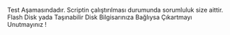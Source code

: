 Test Aşamasındadır. Scriptin çalıştırılması durumunda sorumluluk size aittir. Flash Disk yada Taşınabilir Disk Bilgisarınıza Bağlıysa Çıkartmayı Unutmayınız !
